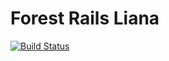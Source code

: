 # Forest Rails Liana

[![Build Status](https://travis-ci.org/SeyZ/forest-rails.svg?branch=master)](https://travis-ci.org/SeyZ/forest-rails)
